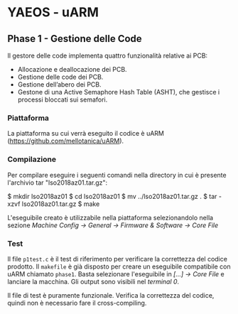 # YAEOS - uARM
## Phase 1 - Gestione delle Code
Il gestore delle code implementa quattro funzionalità  relative ai PCB:  
  - Allocazione e deallocazione dei PCB.
  - Gestione delle code dei  PCB.  
  - Gestione dell’abero dei  PCB.  
  - Gestone  di  una  Active  Semaphore Hash Table (ASHT), che  gestisce i processi bloccati sui semafori.
### Piattaforma
La piattaforma su cui verrà eseguito il codice è uARM (https://github.com/mellotanica/uARM).
### Compilazione
Per compilare eseguire i seguenti comandi nella directory in cui è presente l'archivio tar "lso2018az01.tar.gz":

$ mkdir lso2018az01
$ cd lso2018az01
$ mv ../lso2018az01.tar.gz .
$ tar -xzvf lso2018az01.tar.gz
$ make

L'eseguibile creato è utilizzabile nella piattaforma selezionandolo nella sezione
*Machine Config -> General -> Firmware & Software -> Core File*

### Test
Il file `p1test.c` è il test di riferimento per verificare la correttezza del codice prodotto.
Il `makefile` è già disposto per creare un eseguibile compatibile con uARM chiamato `phase1`.
Basta selezionare l'eseguibile in *[...] -> Core File* e lanciare la macchina.
Gli output sono visibili nel _terminal 0_.

Il file di test è puramente funzionale. Verifica la correttezza del codice, quindi non è necessario fare il cross-compiling.
